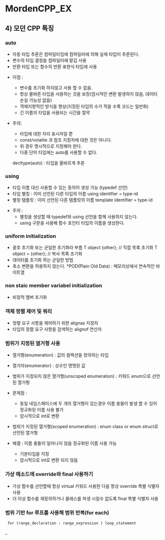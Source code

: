 # MordenCPP_EX

## 4) 모던 CPP 특징

### auto
- 자동 타입 추론은 컴파일타임에 컴파일러에 의해 실제 타입이 추론된다.
- 변수의 타입 결정을 컴파일러에 맡김 사용
- 반환 타입 또는 함수의 반환 표현식 타입에 사용
* 이점 :
  - 변수를 초기화 하지않고 사용 할 수 없음.
  - 항상 올바른 타입을 사용하는 것을 보장(암시적인 변환 발생하지 않음, 데이터 손실 가능성 없음)
  - 객체지향적인 방식을 향상(지정된 타입의 수가 적을 수록 코드는 일반화)
  - 긴 이름의 타입을 사용되는 시간을 절약
* 주의:
  - 타입에 대한 자리 표시자일 뿐
  - const/volatile 과 참조 지정자에 대한 것은 아니다.
  - 위 경우 명시적으로 지정해야 한다.
  - 다중 단어 타입에는 auto를 사용할 수 없다.
  
  decltype(auto) : 타입을 올바르게 추론


### using
- 타입 이름 대신 사용할 수 있는 동의어 생성 가능 (typedef 선언)
- 타입 별칭 : 이미 선언된 다른 타입의 이름
  using identifier = type-id 
- 별칭 탬플릿 : 이미 선언된 다른 템플릿의 이름
  template<template-params-list> identifier = type-id 
* 주의 :
  - 별칭을 생성할 때 typedef와 using 선언을 함께 사용하지 않는다.
  - using 구문을 사용해 함수 포인터 타입의 이름을 생성한다.


### uniform initialization
- 괄호 초기화 또는 균일한 초기화라 부름
  T object {other}; // 직접 목록 초기화
  T object = {other}; // 복사 목록 초기화
- 데이터를 초기화 하는 균일한 방법
- 축소 변환을 허용하지 않는다. 
*POD(Plain Old Data) : 메모리상에서 연속적인 바이트열

### non staic member variabel initialization
- 비정적 멤버 초기화

### 객체 정렬 제어 및 쿼리
- 정렬 요구 사항을 제어하기 위한 alignas 지정자
- 타입의 정렬 요구 사항을 검색하는  alignof 연산자

### 범위가 지정된 열거형 사용
- 열거형(enumeration) : 값의 컬렉션을 정의하는 타입
- 열거자(enumerator) : 상수인 명명된 값

- 범위가 지정되지 않은 열거형(unscoped enumeration) : 키워드 enum으로 선언된 열거형
- 문제점 : 
  - 동일 네임스페이스에 두 개의 열거형이 있는경우 이름 충돌이 발생 할 수 있어 정규화된 이름 사용 불가
  - 암시적으로 int로 변환

- 범위가 지정된 열거형(scoped enumeration) : enum class or enum struct로 선언된 열거형
- 해결 : 이름 충돌이 일어나지 않음 정규화된 이름 사용 가능 
  - 기본타입을 지정
  - 암시적으로 int로 변환 되지 않음

### 가상 메소드에 override와 final 사용하기
- 가상 함수를 선언할때 항상 virtual 키워드 사용한 다음 항상 override 특별 식별자 사용
- 더 이상 함수를 재정의하거나 클래스를 파생 시킬수 없도록 final 특별 식별자 사용

### 범위 기반 for 루프를 사용해 범위 반복(for each)

     for (range_declaration : range_expression ) loop_statement
_

